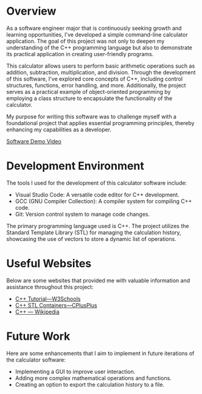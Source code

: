 # Overview

As a software engineer major that is continuously seeking growth and learning opportunities, I've developed a simple command-line calculator application. The goal of this project was not only to deepen my understanding of the C++ programming language but also to demonstrate its practical application in creating user-friendly programs.

This calculator allows users to perform basic arithmetic operations such as addition, subtraction, multiplication, and division. Through the development of this software, I've explored core concepts of C++, including control structures, functions, error handling, and more. Additionally, the project serves as a practical example of object-oriented programming by employing a class structure to encapsulate the functionality of the calculator.

My purpose for writing this software was to challenge myself with a foundational project that applies essential programming principles, thereby enhancing my capabilities as a developer.

[Software Demo Video](https://youtu.be/WMN8Zdk0zbs)

# Development Environment

The tools I used for the development of this calculator software include:

- Visual Studio Code: A versatile code editor for C++ development.
- GCC (GNU Compiler Collection): A compiler system for compiling C++ code.
- Git: Version control system to manage code changes.

The primary programming language used is C++. The project utilizes the Standard Template Library (STL) for managing the calculation history, showcasing the use of vectors to store a dynamic list of operations.

# Useful Websites

Below are some websites that provided me with valuable information and assistance throughout this project:

- [C++ Tutorial—W3Schools ](https://www.w3schools.com/cpp/)
- [C++ STL Containers—CPlusPlus](https://cplusplus.com/reference/stl/)
- [C++ — Wikipedia](https://en.wikipedia.org/wiki/C%2B%2B)

# Future Work

Here are some enhancements that I aim to implement in future iterations of the calculator software:

- Implementing a GUI to improve user interaction.
- Adding more complex mathematical operations and functions.
- Creating an option to export the calculation history to a file.
